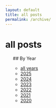 ```yaml
---
layout: default
title: all posts
permalink: /archive/
---
```


<h1>all posts</h1>
<ul>
## By Year

- [all years](/blog)
- [2025](/blog/#2025)
- [2024](/blog/#2024)
- [2023](/blog/#2023)
- [2022](/blog/#2022)
- [2021](/blog/#2021)
- [2020](/blog/#2020)
</ul>
